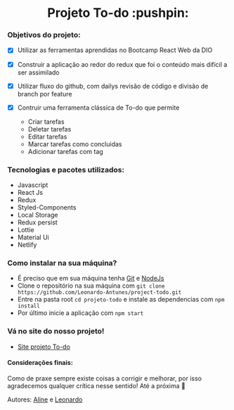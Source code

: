  <h1 align="center"> Projeto To-do :pushpin: </h1> 

<h3> Objetivos do projeto: </h3>

- [x] Utilizar as ferramentas aprendidas no Bootcamp React Web da DIO

- [x] Construir a aplicação ao redor do redux que foi o conteúdo mais difícil a ser assimilado

- [x] Utilizar fluxo do github, com dailys revisão de código e divisão de branch por feature

- [x] Contruir uma ferramenta clássica de To-do que permite
  * Criar tarefas
  * Deletar tarefas
  * Editar tarefas
  * Marcar tarefas como concluidas
  * Adicionar tarefas com tag

<h3> Tecnologias e pacotes utilizados: </h3> 

* Javascript
* React Js
* Redux
* Styled-Components
* Local Storage
* Redux persist
* Lottie
* Material Ui
* Netlify


<h3> Como instalar na sua máquina? </h3>

  * É preciso que em sua máquina tenha [Git](https://git-scm.com/book/en/v2/Getting-Started-Installing-Git) e [NodeJs](https://nodejs.org/en/download/)
  * Clone o repositório na sua máquina com `git clone https://github.com/Leonardo-Antunes/project-todo.git`
  * Entre na pasta root `cd projeto-todo` e instale as dependencias com 
  `npm install` 
  * Por último inicie a aplicação com 
  `npm start`
  
<h3> Vá no site do nosso projeto! </h3>  

* [Site projeto To-do](https://reactreduxtodoproj.netlify.app/)
  
<h4> Considerações finais: </h4>

Como de praxe sempre existe coisas a corrigir e melhorar, por isso agradecemos qualquer crítica nesse sentido! Até a próxima :space_invader:

Autores: [Aline](https://github.com/alinemartinsgh) e [Leonardo](https://github.com/Leonardo-Antunes)

